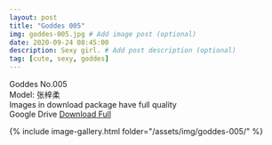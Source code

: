 ```yaml
---
layout: post
title: "Goddes 005"
img: goddes-005.jpg # Add image post (optional)
date: 2020-09-24 08:45:00
description: Sexy girl. # Add post description (optional)
tag: [cute, sexy, goddes]
---
```

Goddes No.005  
Model: 张梓柔                                                 
Images in download package have full quality                    
Google Drive [Download Full](http://gestyy.com/eeHwV0)

{% include image-gallery.html folder="/assets/img/goddes-005/" %}
